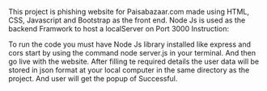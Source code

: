 This project is phishing website for Paisabazaar.com made using HTML, CSS, Javascript and Bootstrap as the front end. Node Js is used as the backend Framwork to host a localServer on Port 3000 Instruction:

To run the code you must have Node Js library installed like express and cors
start by using the command node server.js in your terminal.
And then go live with the website.
After filling te required details the user data will be stored in json format at your local computer in the same directory as the project.
And user will get the popup of Successful.
